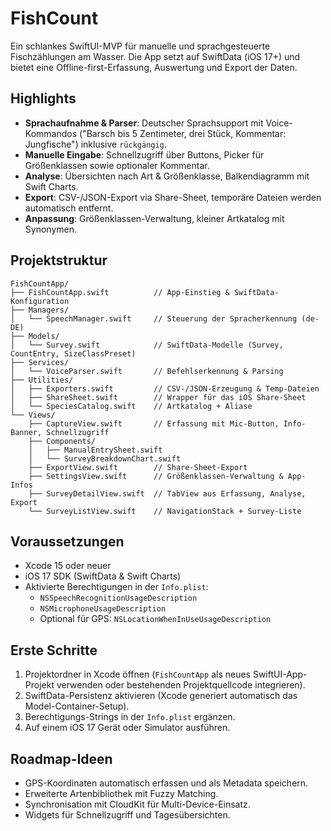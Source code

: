 # FishCount

Ein schlankes SwiftUI-MVP für manuelle und sprachgesteuerte Fischzählungen am Wasser. Die App setzt auf SwiftData (iOS 17+) und bietet eine Offline-first-Erfassung, Auswertung und Export der Daten.

## Highlights

- **Sprachaufnahme & Parser**: Deutscher Sprachsupport mit Voice-Kommandos ("Barsch bis 5 Zentimeter, drei Stück, Kommentar: Jungfische") inklusive `rückgängig`.
- **Manuelle Eingabe**: Schnellzugriff über Buttons, Picker für Größenklassen sowie optionaler Kommentar.
- **Analyse**: Übersichten nach Art & Größenklasse, Balkendiagramm mit Swift Charts.
- **Export**: CSV-/JSON-Export via Share-Sheet, temporäre Dateien werden automatisch entfernt.
- **Anpassung**: Größenklassen-Verwaltung, kleiner Artkatalog mit Synonymen.

## Projektstruktur

```
FishCountApp/
├── FishCountApp.swift          // App-Einstieg & SwiftData-Konfiguration
├── Managers/
│   └── SpeechManager.swift     // Steuerung der Spracherkennung (de-DE)
├── Models/
│   └── Survey.swift            // SwiftData-Modelle (Survey, CountEntry, SizeClassPreset)
├── Services/
│   └── VoiceParser.swift       // Befehlserkennung & Parsing
├── Utilities/
│   ├── Exporters.swift         // CSV-/JSON-Erzeugung & Temp-Dateien
│   ├── ShareSheet.swift        // Wrapper für das iOS Share-Sheet
│   └── SpeciesCatalog.swift    // Artkatalog + Aliase
└── Views/
    ├── CaptureView.swift       // Erfassung mit Mic-Button, Info-Banner, Schnellzugriff
    ├── Components/
    │   ├── ManualEntrySheet.swift
    │   └── SurveyBreakdownChart.swift
    ├── ExportView.swift        // Share-Sheet-Export
    ├── SettingsView.swift      // Größenklassen-Verwaltung & App-Infos
    ├── SurveyDetailView.swift  // TabView aus Erfassung, Analyse, Export
    └── SurveyListView.swift    // NavigationStack + Survey-Liste
```

## Voraussetzungen

- Xcode 15 oder neuer
- iOS 17 SDK (SwiftData & Swift Charts)
- Aktivierte Berechtigungen in der `Info.plist`:
  - `NSSpeechRecognitionUsageDescription`
  - `NSMicrophoneUsageDescription`
  - Optional für GPS: `NSLocationWhenInUseUsageDescription`

## Erste Schritte

1. Projektordner in Xcode öffnen (`FishCountApp` als neues SwiftUI-App-Projekt verwenden oder bestehenden Projektquellcode integrieren).
2. SwiftData-Persistenz aktivieren (Xcode generiert automatisch das Model-Container-Setup).
3. Berechtigungs-Strings in der `Info.plist` ergänzen.
4. Auf einem iOS 17 Gerät oder Simulator ausführen.

## Roadmap-Ideen

- GPS-Koordinaten automatisch erfassen und als Metadata speichern.
- Erweiterte Artenbibliothek mit Fuzzy Matching.
- Synchronisation mit CloudKit für Multi-Device-Einsatz.
- Widgets für Schnellzugriff und Tagesübersichten.
